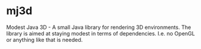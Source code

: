 # mj3d
Modest Java 3D - A small Java library for rendering 3D environments. The library is aimed at staying modest in terms of dependencies. I.e. no OpenGL or anything like that is needed.
